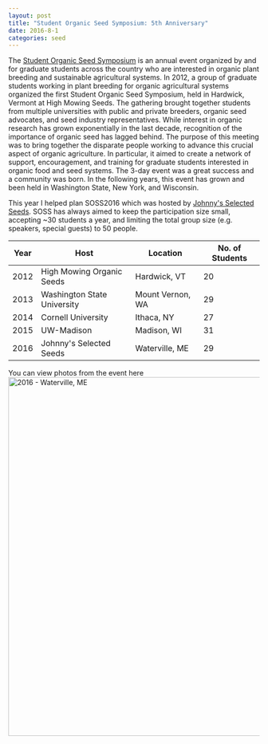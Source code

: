 ```yaml
---
layout: post
title: "Student Organic Seed Symposium: 5th Anniversary"
date: 2016-8-1 
categories: seed
---
```

The [Student Organic Seed Symposium](http://www.soseeds.org/) is an annual event organized by and for graduate students across the country who are interested in organic plant breeding and sustainable agricultural systems. In 2012, a group of graduate students working in plant breeding for organic agricultural systems organized the first Student Organic Seed Symposium, held in Hardwick, Vermont at High Mowing Seeds. The gathering brought together students from multiple universities with public and private breeders, organic seed advocates, and seed industry representatives. While interest in organic research has grown exponentially in the last decade, recognition of the importance of organic seed has lagged behind. The purpose of this meeting was to bring together the disparate people working to advance this crucial aspect of organic agriculture. In particular, it aimed to create a network of support, encouragement, and training for graduate students interested in organic food and seed systems.  The 3-day event was a great success and a community was born. In the following years, this event has grown and been held in Washington State, New York, and Wisconsin.

This year I helped plan SOSS2016 which was hosted by [Johnny's Selected Seeds](http://www.johnnyseeds.com/?source=google_johnny_seeds&source=google_johnny_seeds&gclid=Cj0KEQjw3ZS-BRD1xu3qw8uS2s4BEiQA2bcfMz571x6iLx7Mjn6lxZGcmfgxndoZtIuLAQ3W4JemO2oaAoXH8P8HAQ). SOSS has always aimed to keep the participation size small, accepting ~30 students a year, and limiting the total group size (e.g. speakers, special guests) to 50 people.

| Year | Host                        | Location         | No. of Students |
|------|-----------------------------|------------------|-----------------|
| 2012 | High Mowing Organic Seeds   | Hardwick, VT     | 20              |
| 2013 | Washington State University | Mount Vernon, WA | 29              |
| 2014 | Cornell University          | Ithaca, NY       | 27              |
| 2015 | UW-Madison                  | Madison, WI      | 31              |
| 2016 | Johnny's Selected Seeds     | Waterville, ME   | 29              |

<div id="visualization" style="margin: 1em"> </div>

<script type="text/javascript" src="https://www.gstatic.com/charts/loader.js"></script>
 <script type="text/javascript" src="https://www.google.com/jsapi"></script>
<script type="text/javascript">
google.load('visualization', '1', {'packages': ['geochart']});
google.setOnLoadCallback(drawVisualization);

function drawVisualization() {
  var data = google.visualization.arrayToDataTable([
    ['State', 'Participants'],
    ['CA', 10],
    ['CO', 4],
    ['FL', 1],
    ['GA', 5],
    ['HI', 5],
    ['IL', 2],
    ['IN', 2],
    ['MA', 1],
    ['MD', 1],
    ['MN', 6],
    ['NC', 2],
    ['NH', 4],
    ['NJ', 2],
    ['NY', 11],
    ['OR', 5],
    ['PA', 2],
    ['TN', 3],
    ['TX', 6],
    ['VA', 1],
    ['VT', 1],
    ['WA', 17],
    ['WI', 39],
    ['WV', 4]
  ]);
  
  var opts = {
    region: 'US',
    displayMode: 'regions',
    resolution: 'provinces',
    width: 640, 
    height: 480,
    colorAxis: {colors: ['#B8FFEC', '#056839']},
    
  };
  var geochart = new google.visualization.GeoChart(
      document.getElementById('visualization'));
  geochart.draw(data, opts);
};
</script>

You can view photos from the event here 
<a data-flickr-embed="true" data-header="true" data-footer="true"  href="https://www.flickr.com/photos/135390759@N08/albums/72157672394836915" title="2016 - Waterville, ME"><img src="https://c3.staticflickr.com/9/8634/28672121450_1908685633_o.jpg" width="960" height="720" alt="2016 - Waterville, ME"></a><script async src="//embedr.flickr.com/assets/client-code.js" charset="utf-8"></script>